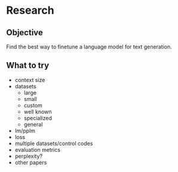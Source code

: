 # Research

## Objective

Find the best way to finetune a language model for text generation.

## What to try

-   context size
-   datasets
    -   large
    -   small
    -   custom
    -   well known
    -   specialized
    -   general
-   lm/pplm
-   loss
-   multiple datasets/control codes
-   evaluation metrics
-   perplexity?
-   other papers
